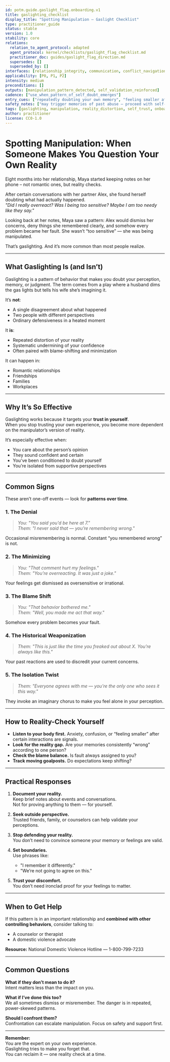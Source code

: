 ```yaml
---
id: potm.guide.gaslight_flag.onboarding.v1
title: gaslighting_checklist
display_title: "Spotting Manipulation — Gaslight Checklist"
type: practitioner_guide
status: stable
version: 1.0
stability: core
relations:
  relation_to_agent_protocol: adapted
  agent_protocol: kernel/checklists/gaslight_flag_checklist.md
  practitioner_doc: guides/gaslight_flag_direction.md
  supersedes: []
  superseded_by: []
interfaces: [relationship_integrity, communication, conflict_navigation]
applicability: [P0, P1, P2]
intensity: medium
preconditions: []
outputs: [manipulation_pattern_detected, self_validation_reinforced]
cadence: ["use_when_pattern_of_self_doubt_emerges"]
entry_cues: ["repeatedly doubting your own memory", "feeling smaller after interactions", "conflicts always becoming your fault"]
safety_notes: ["may trigger memories of past abuse — proceed with self-care", "avoid confronting manipulator directly without safety plan"]
tags: [gaslighting, manipulation, reality_distortion, self_trust, onboarding]
author: practitioner
license: CC0-1.0
---
```


# Spotting Manipulation: When Someone Makes You Question Your Own Reality

Eight months into her relationship, Maya started keeping notes on her phone – not romantic ones, but reality checks.

After certain conversations with her partner Alex, she found herself doubting what had actually happened.  
*"Did I really overreact? Was I being too sensitive? Maybe I am too needy like they say."*  

Looking back at her notes, Maya saw a pattern: Alex would dismiss her concerns, deny things she remembered clearly, and somehow every problem became her fault. She wasn’t “too sensitive” — she was being manipulated.

That’s gaslighting. And it’s more common than most people realize.

---

## What Gaslighting Is (and Isn’t)

Gaslighting is a pattern of behavior that makes you doubt your perception, memory, or judgment. The term comes from a play where a husband dims the gas lights but tells his wife she’s imagining it.

It’s **not**:
- A single disagreement about what happened  
- Two people with different perspectives  
- Ordinary defensiveness in a heated moment  

It **is**:
- Repeated distortion of your reality
- Systematic undermining of your confidence
- Often paired with blame-shifting and minimization

It can happen in:
- Romantic relationships  
- Friendships  
- Families  
- Workplaces  

---

## Why It’s So Effective

Gaslighting works because it targets your **trust in yourself**.  
When you stop trusting your own experience, you become more dependent on the manipulator’s version of reality.

It’s especially effective when:
- You care about the person’s opinion
- They sound confident and certain
- You’ve been conditioned to doubt yourself
- You’re isolated from supportive perspectives

---

## Common Signs

These aren’t one-off events — look for **patterns over time**.

### 1. **The Denial**
> *You: "You said you'd be here at 7."*  
> *Them: "I never said that — you’re remembering wrong."*  

Occasional misremembering is normal. Constant “you remembered wrong” is not.

### 2. **The Minimizing**
> *You: "That comment hurt my feelings."*  
> *Them: "You’re overreacting. It was just a joke."*  

Your feelings get dismissed as oversensitive or irrational.

### 3. **The Blame Shift**
> *You: "That behavior bothered me."*  
> *Them: "Well, you made me act that way."*  

Somehow every problem becomes your fault.

### 4. **The Historical Weaponization**
> *Them: "This is just like the time you freaked out about X. You’re always like this."*  

Your past reactions are used to discredit your current concerns.

### 5. **The Isolation Twist**
> *Them: "Everyone agrees with me — you’re the only one who sees it this way."*  

They invoke an imaginary chorus to make you feel alone in your perception.

---

## How to Reality-Check Yourself

- **Listen to your body first.** Anxiety, confusion, or “feeling smaller” after certain interactions are signals.  
- **Look for the reality gap.** Are your memories consistently “wrong” according to one person?  
- **Check the blame balance.** Is fault always assigned to you?  
- **Track moving goalposts.** Do expectations keep shifting?

---

## Practical Responses

1. **Document your reality.**  
   Keep brief notes about events and conversations.  
   Not for proving anything to them — for yourself.

2. **Seek outside perspective.**  
   Trusted friends, family, or counselors can help validate your perceptions.

3. **Stop defending your reality.**  
   You don’t need to convince someone your memory or feelings are valid.

4. **Set boundaries.**  
   Use phrases like:  
   - "I remember it differently."  
   - "We’re not going to agree on this."  

5. **Trust your discomfort.**  
   You don’t need ironclad proof for your feelings to matter.

---

## When to Get Help

If this pattern is in an important relationship and **combined with other controlling behaviors**, consider talking to:
- A counselor or therapist  
- A domestic violence advocate  

**Resource:** National Domestic Violence Hotline — 1-800-799-7233

---

## Common Questions

**What if they don’t mean to do it?**  
Intent matters less than the impact on you.

**What if I’ve done this too?**  
We all sometimes dismiss or misremember. The danger is in repeated, power-skewed patterns.

**Should I confront them?**  
Confrontation can escalate manipulation. Focus on safety and support first.

---

**Remember:**  
You are the expert on your own experience.  
Gaslighting tries to make you forget that.  
You can reclaim it — one reality check at a time.
